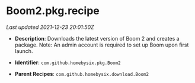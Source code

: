 # Boom2.pkg.recipe

_Last updated 2021-12-23 20:01:50Z_

- **Description**: Downloads the latest version of Boom 2 and creates a package. Note: An admin account is required to set up Boom upon first launch.

- **Identifier**: `com.github.homebysix.pkg.Boom2`

- **Parent Recipes**: `com.github.homebysix.download.Boom2`
